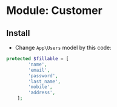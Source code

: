 # Module: Customer

## Install

- Change `App\Users` model by this code:

```php
protected $fillable = [
        'name',
        'email',
        'password',
        'last_name',
        'mobile',
        'address',
    ];
```
